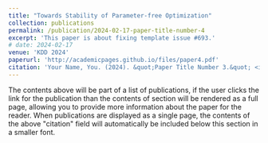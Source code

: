 ```yaml
---
title: "Towards Stability of Parameter-free Optimization"
collection: publications
permalink: /publication/2024-02-17-paper-title-number-4
excerpt: 'This paper is about fixing template issue #693.'
# date: 2024-02-17
venue: 'KDD 2024'
paperurl: 'http://academicpages.github.io/files/paper4.pdf'
citation: 'Your Name, You. (2024). &quot;Paper Title Number 3.&quot; <i>GitHub Journal of Bugs</i>. 1(3).'
---
```


The contents above will be part of a list of publications, if the user clicks the link for the publication than the contents of section will be rendered as a full page, allowing you to provide more information about the paper for the reader. When publications are displayed as a single page, the contents of the above "citation" field will automatically be included below this section in a smaller font.